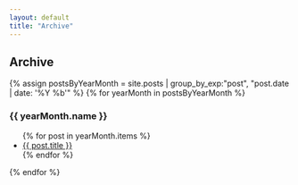 ```yaml
---
layout: default
title: "Archive"
---
```


<h2>Archive</h2>
{% assign postsByYearMonth = site.posts | group_by_exp:"post", "post.date | date: '%Y %b'"  %}
{% for yearMonth in postsByYearMonth %}
  <h3>{{ yearMonth.name }}</h3>
    <ul>
      {% for post in yearMonth.items %}
        <li><a href="{{ post.url }}">{{ post.title }}</a></li>
      {% endfor %}
    </ul>
{% endfor %}
